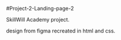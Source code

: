 #Project-2-Landing-page-2

SkillWill Academy project. 

design from figma recreated in html and css.
